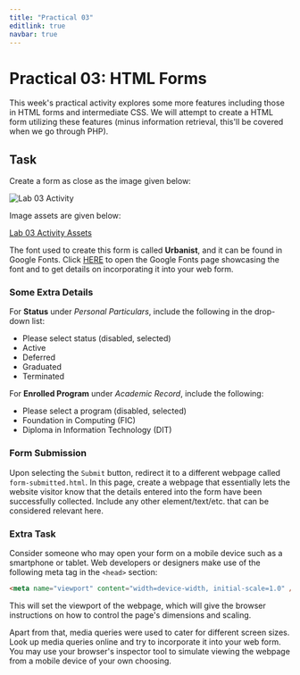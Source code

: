 ```yaml
---
title: "Practical 03"
editlink: true
navbar: true
---
```


# Practical 03: HTML Forms

This week's practical activity explores some more features including those in HTML forms and intermediate CSS.
We will attempt to create a HTML form utilizing these features (minus information retrieval, this'll be covered when we go through PHP).

## Task

Create a form as close as the image given below:

![Lab 03 Activity](./images/lab03_activity.png)

Image assets are given below:

[Lab 03 Activity Assets](https://deezombiedude612.github.io/class-assets/wp-lab03-props/lab03_resources.zip)

The font used to create this form is called **Urbanist**, and it can be found in Google Fonts.
Click [HERE](https://fonts.google.com/specimen/Urbanist) to open the Google Fonts page showcasing the font and to get details on incorporating it into your web form.

### Some Extra Details

For **Status** under _Personal Particulars_, include the following in the drop-down list:

- Please select status (disabled, selected)
- Active
- Deferred
- Graduated
- Terminated

For **Enrolled Program** under _Academic Record_, include the following:

- Please select a program (disabled, selected)
- Foundation in Computing (FIC)
- Diploma in Information Technology (DIT)

### Form Submission

Upon selecting the `Submit` button, redirect it to a different webpage called `form-submitted.html`.
In this page, create a webpage that essentially lets the website visitor know that the details entered into the form have been successfully collected.
Include any other element/text/etc. that can be considered relevant here.

### Extra Task

Consider someone who may open your form on a mobile device such as a smartphone or tablet.
Web developers or designers make use of the following meta tag in the `<head>` section:

```html
<meta name="viewport" content="width=device-width, initial-scale=1.0" />
```

This will set the viewport of the webpage, which will give the browser instructions on how to control the page's dimensions and scaling.

Apart from that, media queries were used to cater for different screen sizes.
Look up media queries online and try to incorporate it into your web form.
You may use your browser's inspector tool to simulate viewing the webpage from a mobile device of your own choosing.

<!-- ::: warning SUBMISSION
**Complete the given practical and submit it as your lecture attendance for Week 4.**
::: -->
